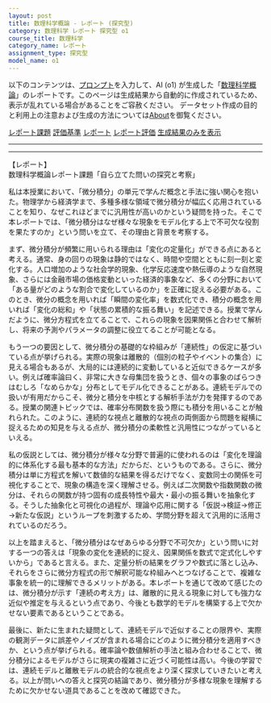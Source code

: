 ```yaml
---
layout: post
title: 数理科学概論 - レポート (探究型)
category: 数理科学 レポート 探究型 o1
course_title: 数理科学
category_name: レポート
assignment_type: 探究型
model_name: o1
---
```


以下のコンテンツは、[プロンプト](https://github.com/takedatoshiyuki/synthetic_assignments/tree/main/generated/数理科学/o1/prompt_レポート-探究型.md)を入力して、AI (o1) が生成した「[数理科学概論](/contents/数理科学/)」のレポートです。このページは生成結果から自動的に作成されているため、表示が乱れている場合があることをご容赦ください。
データセット作成の目的と利用上の注意および生成の方法については[About](/About)を御覧ください。

[レポート課題](../レポート課題-探究型)
[評価基準](../評価基準-探究型)
[レポート](../レポート-探究型)
[レポート評価](../レポート評価-探究型)
[生成結果のみを表示](https://github.com/takedatoshiyuki/synthetic_assignments/tree/main/generated/数理科学/o1/レポート-探究型.md)
  

***
***
  
【レポート】  
数理科学概論レポート課題「自ら立てた問いの探究と考察」

私は本授業において、「微分積分」の単元で学んだ概念と手法に強い関心を抱いた。物理学から経済学まで、多種多様な領域で微分積分が幅広く応用されていることを知り、なぜこれほどまでに汎用性が高いのかという疑問を持った。そこで本レポートでは、「微分積分はなぜ様々な現象をモデル化する上で不可欠な役割を果たすのか」という問いを立て、その理由と背景を考察する。

まず、微分積分が頻繁に用いられる理由は「変化の定量化」ができる点にあると考える。通常、身の回りの現象は静的ではなく、時間や空間とともに刻一刻と変化する。人口増加のような社会学的現象、化学反応速度や熱伝導のような自然現象、さらには金融市場の価格変動といった経済的事象など、多くの分野において「ある量がどのような割合で変化しているのか」を正確に捉える必要がある。このとき、微分の概念を用いれば「瞬間の変化率」を数式化でき、積分の概念を用いれば「変化の総和」や「状態の累積的な振る舞い」を記述できる。授業で学んだように、微分方程式を立てることで、これらの現象を因果関係と合わせて解析し、将来の予測やパラメータの調整に役立てることが可能となる。

もう一つの要因として、微分積分の基礎的な枠組みが「連続性」の仮定に基づいている点が挙げられる。実際の現象は離散的（個別の粒子やイベントの集合）に見える場合もあるが、大局的には連続的に変動していると近似できるケースが多い。例えば確率論曰く、非常に大きな母集団を扱うとき、個々の事象のばらつきはむしろ「なめらかな」分布としてモデル化できることがある。連続モデルでの扱いが有用だからこそ、微分と積分を中核とする解析手法が力を発揮するのである。授業の関連トピックでは、確率分布関数を扱う際にも積分を用いることが触れられた。このように、連続的な視点と離散的な視点の両側面から問題を縦横に捉えるための知見を与える点が、微分積分の柔軟性と汎用性につながっているといえる。

私の仮説としては、微分積分が様々な分野で普遍的に使われるのは「変化を理論的に体系化する最も基本的な方法」だからだ、というものである。さらに、微分積分は単に方程式を解いて数値的な結果を得るだけでなく、変数同士の関係を可視化することで、現象の構造を深く理解させる。例えば二次関数や指数関数の微分は、それらの関数が持つ固有の成長特性や最大・最小の振る舞いを抽象化する。そうした抽象化と可視化の過程が、理論や応用に関する「仮説→検証→修正→新たな仮説」というループを刺激するため、学問分野を超えて汎用的に活用されているのだろう。

以上を踏まえると、「微分積分はなぜあらゆる分野で不可欠か」という問いに対する一つの答えは「現象の変化を連続的に捉え、因果関係を数式で定式化しやすいから」であると言える。また、定量分析の結果をグラフや数式に落とし込み、それらをさらに微分方程式の形で解釈可能な枠組みへとつなげることで、複雑な事象を統一的に理解できるメリットがある。本レポートを通じて改めて感じたのは、微分積分が示す「連続の考え方」は、離散的に見える現象に対しても強力な近似や推定を与えるという点であり、今後とも数学的モデルを構築する上で欠かせない要素であるということである。

最後に、新たに生まれた疑問として、連続モデルで近似することの限界や、実際の観測データに誤差やノイズが含まれる場合にどのように微分積分を適用すべきか、という点が挙げられる。確率論や数値解析の手法と組み合わせることで、微分積分によるモデルがさらに現実の複雑さに近づく可能性は高い。今後の学習では、連続モデルと離散モデルの統合的な視点をより深く探求していきたいと考える。以上が問いへの答えと探究の結論であり、微分積分が多様な現象を理解するために欠かせない道具であることを改めて確認できた。
